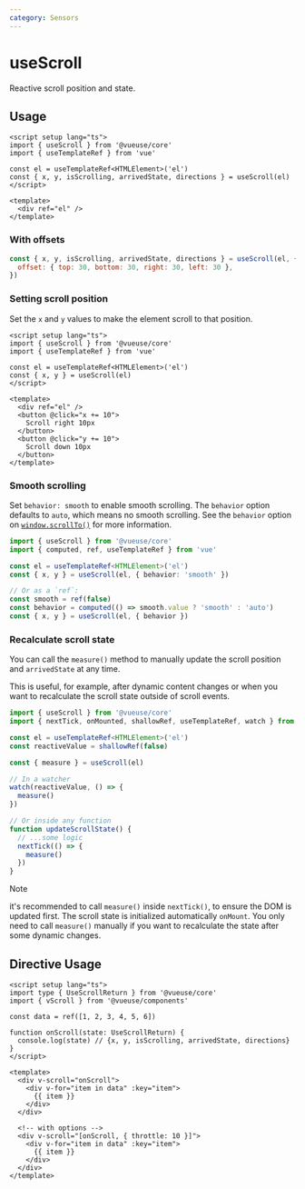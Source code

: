 ```yaml
---
category: Sensors
---
```


# useScroll

Reactive scroll position and state.

## Usage

```vue
<script setup lang="ts">
import { useScroll } from '@vueuse/core'
import { useTemplateRef } from 'vue'

const el = useTemplateRef<HTMLElement>('el')
const { x, y, isScrolling, arrivedState, directions } = useScroll(el)
</script>

<template>
  <div ref="el" />
</template>
```

### With offsets

```js
const { x, y, isScrolling, arrivedState, directions } = useScroll(el, {
  offset: { top: 30, bottom: 30, right: 30, left: 30 },
})
```

### Setting scroll position

Set the `x` and `y` values to make the element scroll to that position.

```vue
<script setup lang="ts">
import { useScroll } from '@vueuse/core'
import { useTemplateRef } from 'vue'

const el = useTemplateRef<HTMLElement>('el')
const { x, y } = useScroll(el)
</script>

<template>
  <div ref="el" />
  <button @click="x += 10">
    Scroll right 10px
  </button>
  <button @click="y += 10">
    Scroll down 10px
  </button>
</template>
```

### Smooth scrolling

Set `behavior: smooth` to enable smooth scrolling. The `behavior` option defaults to `auto`, which means no smooth scrolling. See the `behavior` option on [`window.scrollTo()`](https://developer.mozilla.org/en-US/docs/Web/API/Window/scrollTo) for more information.

```ts twoslash
import { useScroll } from '@vueuse/core'
import { computed, ref, useTemplateRef } from 'vue'

const el = useTemplateRef<HTMLElement>('el')
const { x, y } = useScroll(el, { behavior: 'smooth' })

// Or as a `ref`:
const smooth = ref(false)
const behavior = computed(() => smooth.value ? 'smooth' : 'auto')
const { x, y } = useScroll(el, { behavior })
```

### Recalculate scroll state

You can call the `measure()` method to manually update the scroll position and `arrivedState` at any time.

This is useful, for example, after dynamic content changes or when you want to recalculate the scroll state outside of scroll events.

```ts twoslash
import { useScroll } from '@vueuse/core'
import { nextTick, onMounted, shallowRef, useTemplateRef, watch } from 'vue'

const el = useTemplateRef<HTMLElement>('el')
const reactiveValue = shallowRef(false)

const { measure } = useScroll(el)

// In a watcher
watch(reactiveValue, () => {
  measure()
})

// Or inside any function
function updateScrollState() {
  // ...some logic
  nextTick(() => {
    measure()
  })
}
```

> [!NOTE]
> it's recommended to call `measure()` inside `nextTick()`, to ensure the DOM is updated first.
> The scroll state is initialized automatically `onMount`.
> You only need to call `measure()` manually if you want to recalculate the state after some dynamic changes.

## Directive Usage

```vue
<script setup lang="ts">
import type { UseScrollReturn } from '@vueuse/core'
import { vScroll } from '@vueuse/components'

const data = ref([1, 2, 3, 4, 5, 6])

function onScroll(state: UseScrollReturn) {
  console.log(state) // {x, y, isScrolling, arrivedState, directions}
}
</script>

<template>
  <div v-scroll="onScroll">
    <div v-for="item in data" :key="item">
      {{ item }}
    </div>
  </div>

  <!-- with options -->
  <div v-scroll="[onScroll, { throttle: 10 }]">
    <div v-for="item in data" :key="item">
      {{ item }}
    </div>
  </div>
</template>
```
